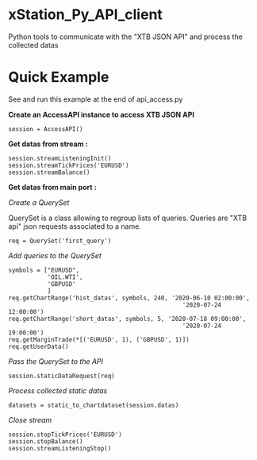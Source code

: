 # xStation_Py_API_client
Python tools to communicate with the "XTB JSON API" and process the collected datas


# Quick Example

See and run this example at the end of api_access.py

**Create an AccessAPI instance to access XTB JSON API**

    session = AccessAPI()

**Get datas from stream :**

    session.streamListeningInit()
    session.streamTickPrices('EURUSD')
    session.streamBalance()

**Get datas from main port :**

*Create a QuerySet*

QuerySet is a class allowing to regroup lists of queries. Queries are "XTB api" json requests associated to a name.

    req = QuerySet('first_query')

*Add queries to the QuerySet*

    symbols = ["EURUSD",
               'OIL.WTI',
               'GBPUSD'
               ]
    req.getChartRange('hist_datas', symbols, 240, '2020-06-10 02:00:00',
                                                     '2020-07-24 12:00:00')
    req.getChartRange('short_datas', symbols, 5, '2020-07-18 09:00:00',
                                                     '2020-07-24 19:00:00')
    req.getMarginTrade(*[('EURUSD', 1), ('GBPUSD', 1)])
    req.getUserData()
    

*Pass the QuerySet to the API*

    session.staticDataRequest(req)

*Process collected static datas*

    datasets = static_to_chartdataset(session.datas)
    
*Close stream*

    session.stopTickPrices('EURUSD')
    session.stopBalance()
    session.streamListeningStop()